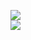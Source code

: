 [![](https://img.shields.io/badge/Made%20With-Github%20Spray-lightgrey.svg?style=for-the-badge&logo=github)](https://github.com/Annihil/github-spray#3440)  
[![](https://i.imgur.com/2DrTn0Z.gif)](https://github.com/Annihil/github-spray)